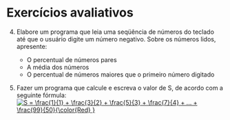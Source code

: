 # Exercícios avaliativos

4. Elabore um programa que leia uma seqüência de números do teclado até que o usuário digite um número negativo. Sobre os números lidos, apresente:
    - O percentual de números pares
    - A média dos números
    - O percentual de números maiores que o primeiro número digitado


5. Fazer um programa que calcule e escreva o valor de S, de acordo com a seguinte fórmula:
<a href="https://www.codecogs.com/eqnedit.php?latex=\bg_white&space;S&space;=&space;\frac{1}{1}&space;&plus;&space;\frac{3}{2}&space;&plus;&space;\frac{5}{3}&space;&plus;&space;\frac{7}{4}&space;&plus;&space;...&space;&plus;&space;\frac{99}{50}{\color{Red}&space;}" target="_blank"><img src="https://latex.codecogs.com/gif.latex?\bg_white&space;S&space;=&space;\frac{1}{1}&space;&plus;&space;\frac{3}{2}&space;&plus;&space;\frac{5}{3}&space;&plus;&space;\frac{7}{4}&space;&plus;&space;...&space;&plus;&space;\frac{99}{50}{\color{Red}&space;}" title="S = \frac{1}{1} + \frac{3}{2} + \frac{5}{3} + \frac{7}{4} + ... + \frac{99}{50}{\color{Red} }" /></a>

